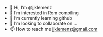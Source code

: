 - 👋 Hi, I’m @jjklemenz
- 👀 I’m interested in Rom compiling 
- 🌱 I’m currently learning github
- 💞️ I’m looking to collaborate on ...
- 📫 How to reach me jjklemenz@gmail.com 

<!---
jjklemenz/jjklemenz is a ✨ special ✨ repository because its `README.md` (this file) appears on your GitHub profile.
You can click the Preview link to take a look at your changes.
--->
